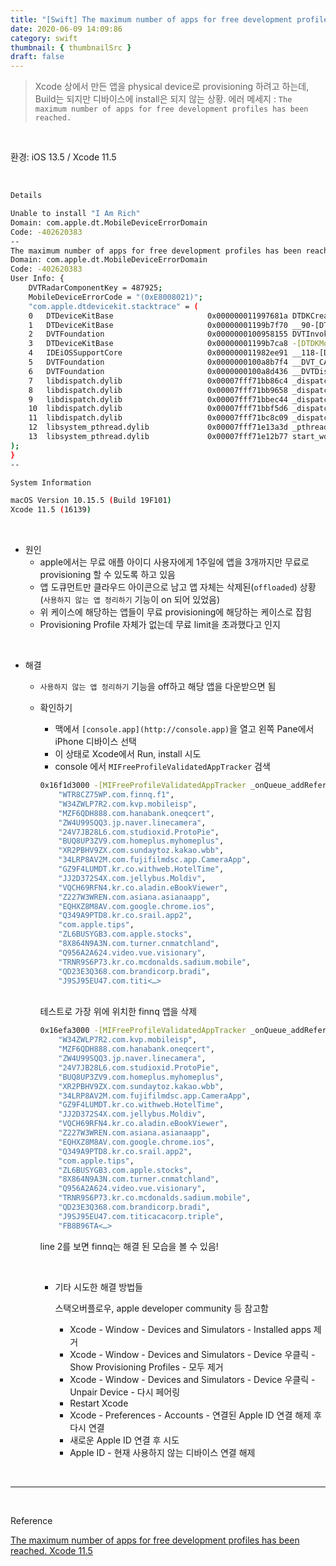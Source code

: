 ```yaml
---
title: "[Swift] The maximum number of apps for free development profiles has been reached."
date: 2020-06-09 14:09:86
category: swift
thumbnail: { thumbnailSrc }
draft: false
---
```




> Xcode 상에서 만든 앱을 physical device로 provisioning 하려고 하는데, Build는 되지만 디바이스에 install은 되지 않는 상황.
에러 메세지 : `The maximum number of apps for free development profiles has been reached.`  

<br/>

환경: iOS 13.5 / Xcode 11.5

<br/>

```bash
Details

Unable to install "I Am Rich"
Domain: com.apple.dt.MobileDeviceErrorDomain
Code: -402620383
--
The maximum number of apps for free development profiles has been reached.
Domain: com.apple.dt.MobileDeviceErrorDomain
Code: -402620383
User Info: {
    DVTRadarComponentKey = 487925;
    MobileDeviceErrorCode = "(0xE8008021)";
    "com.apple.dtdevicekit.stacktrace" = (
	0   DTDeviceKitBase                     0x000000011997681a DTDKCreateNSErrorFromAMDErrorCode + 233
	1   DTDeviceKitBase                     0x00000001199b7f70 __90-[DTDKMobileDeviceToken installApplicationBundleAtPath:withOptions:andError:withCallback:]_block_invoke + 155
	2   DVTFoundation                       0x0000000100958155 DVTInvokeWithStrongOwnership + 73
	3   DTDeviceKitBase                     0x00000001199b7ca8 -[DTDKMobileDeviceToken installApplicationBundleAtPath:withOptions:andError:withCallback:] + 1654
	4   IDEiOSSupportCore                   0x000000011982ee91 __118-[DVTiOSDevice(DVTiPhoneApplicationInstallation) processAppInstallSet:appUninstallSet:installOptions:completionBlock:]_block_invoke.352 + 4165
	5   DVTFoundation                       0x0000000100a8b7f4 __DVT_CALLING_CLIENT_BLOCK__ + 7
	6   DVTFoundation                       0x0000000100a8d436 __DVTDispatchAsync_block_invoke + 1194
	7   libdispatch.dylib                   0x00007fff71bb86c4 _dispatch_call_block_and_release + 12
	8   libdispatch.dylib                   0x00007fff71bb9658 _dispatch_client_callout + 8
	9   libdispatch.dylib                   0x00007fff71bbec44 _dispatch_lane_serial_drain + 597
	10  libdispatch.dylib                   0x00007fff71bbf5d6 _dispatch_lane_invoke + 363
	11  libdispatch.dylib                   0x00007fff71bc8c09 _dispatch_workloop_worker_thread + 596
	12  libsystem_pthread.dylib             0x00007fff71e13a3d _pthread_wqthread + 290
	13  libsystem_pthread.dylib             0x00007fff71e12b77 start_wqthread + 15
);
}
--

System Information

macOS Version 10.15.5 (Build 19F101)
Xcode 11.5 (16139)
```

<br/>

- 원인
    - apple에서는 무료 애플 아이디 사용자에게 1주일에 앱을 3개까지만 무료로 provisioning 할 수 있도록 하고 있음
    - 앱 도큐먼트만 클라우드 아이콘으로 남고 앱 자체는 삭제된(`offloaded`) 상황 (`사용하지 않는 앱 정리하기` 기능이 on 되어 있었음)
    - 위 케이스에 해당하는 앱들이 무료 provisioning에 해당하는 케이스로 잡힘
    - Provisioning Profile 자체가 없는데 무료 limit을 초과했다고 인지

<br/>

- 해결
    - `사용하지 않는 앱 정리하기` 기능을 off하고 해당 앱을 다운받으면 됨
    - 확인하기
        - 맥에서 `[console.app](http://console.app)`을 열고 왼쪽 Pane에서 iPhone 디바이스 선택
        - 이 상태로 Xcode에서 Run, install 시도
        - console 에서 `MIFreeProfileValidatedAppTracker` 검색

        ```bash
        0x16f1d3000 -[MIFreeProfileValidatedAppTracker _onQueue_addReferenceForApplicationIdentifier:bundle:error:]: 182: This device has reached the maximum number of installed apps using a free developer profile: {(
            "WTR8CZ75WP.com.finnq.f1",
            "W34ZWLP7R2.com.kvp.mobileisp",
            "MZF6QDH888.com.hanabank.oneqcert",
            "ZW4U99SQQ3.jp.naver.linecamera",
            "24V7JB28L6.com.studioxid.ProtoPie",
            "BUQ8UP3ZV9.com.homeplus.myhomeplus",
            "XR2PBHV9ZX.com.sundaytoz.kakao.wbb",
            "34LRP8AV2M.com.fujifilmdsc.app.CameraApp",
            "GZ9F4LUMDT.kr.co.withweb.HotelTime",
            "JJ2D372S4X.com.jellybus.Moldiv",
            "VQCH69RFN4.kr.co.aladin.eBookViewer",
            "Z227W3WREN.com.asiana.asianaapp",
            "EQHXZ8M8AV.com.google.chrome.ios",
            "Q349A9PTD8.kr.co.srail.app2",
            "com.apple.tips",
            "ZL6BUSYGB3.com.apple.stocks",
            "8X864N9A3N.com.turner.cnmatchland",
            "Q956A2A624.video.vue.visionary",
            "TRNR9S6P73.kr.co.mcdonalds.sadium.mobile",
            "QD23E3Q368.com.brandicorp.bradi",
            "J9SJ95EU47.com.titi<…>
        ```
        <br/>
        테스트로 가장 위에 위치한 finnq 앱을 삭제

        ```bash
        0x16efa3000 -[MIFreeProfileValidatedAppTracker _onQueue_addReferenceForApplicationIdentifier:bundle:error:]: 182: This device has reached the maximum number of installed apps using a free developer profile: {(
            "W34ZWLP7R2.com.kvp.mobileisp",
            "MZF6QDH888.com.hanabank.oneqcert",
            "ZW4U99SQQ3.jp.naver.linecamera",
            "24V7JB28L6.com.studioxid.ProtoPie",
            "BUQ8UP3ZV9.com.homeplus.myhomeplus",
            "XR2PBHV9ZX.com.sundaytoz.kakao.wbb",
            "34LRP8AV2M.com.fujifilmdsc.app.CameraApp",
            "GZ9F4LUMDT.kr.co.withweb.HotelTime",
            "JJ2D372S4X.com.jellybus.Moldiv",
            "VQCH69RFN4.kr.co.aladin.eBookViewer",
            "Z227W3WREN.com.asiana.asianaapp",
            "EQHXZ8M8AV.com.google.chrome.ios",
            "Q349A9PTD8.kr.co.srail.app2",
            "com.apple.tips",
            "ZL6BUSYGB3.com.apple.stocks",
            "8X864N9A3N.com.turner.cnmatchland",
            "Q956A2A624.video.vue.visionary",
            "TRNR9S6P73.kr.co.mcdonalds.sadium.mobile",
            "QD23E3Q368.com.brandicorp.bradi",
            "J9SJ95EU47.com.titicacacorp.triple",
            "FB8B96TA<…>
        ```

        line 2를 보면 finnq는 해결 된 모습을 볼 수 있음!
    
        <br/>

        - 기타 시도한 해결 방법들

            스택오버플로우, apple developer community 등 참고함

            - Xcode - Window - Devices and Simulators - Installed apps 제거
            - Xcode - Window - Devices and Simulators - Device 우클릭 - Show Provisioning Profiles - 모두 제거
            - Xcode - Window - Devices and Simulators - Device 우클릭 - Unpair Device - 다시 페어링
            - Restart Xcode
            - Xcode - Preferences - Accounts - 연결된 Apple ID 연결 해제 후 다시 연결
            - 새로운 Apple ID 연결 후 시도
            - Apple ID - 현재 사용하지 않는 디바이스 연결 해제


<br/>

---
<br/>

Reference

[The maximum number of apps for free development profiles has been reached. Xcode 11.5](https://stackoverflow.com/questions/61953293/the-maximum-number-of-apps-for-free-development-profiles-has-been-reached-xcode/61978102#61978102)